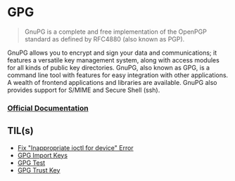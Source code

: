 # GPG

> GnuPG is a complete and free implementation of the OpenPGP standard as defined by RFC4880 (also known as PGP).

GnuPG allows you to encrypt and sign your data and communications; it features a versatile key management system, along with access modules for all kinds of public key directories. GnuPG, also known as GPG, is a command line tool with features for easy integration with other applications. A wealth of frontend applications and libraries are available. GnuPG also provides support for S/MIME and Secure Shell (ssh).

### [Official Documentation](https://gnupg.org/documentation)

## TIL(s)

- [Fix "Inappropriate ioctl for device" Error](fix-inappropriate-ioctl-for-device-error.md)
- [GPG Import Keys](gpg-import-keys.md)
- [GPG Test](gpg-test.md)
- [GPG Trust Key](gpg-trust-key.md)
